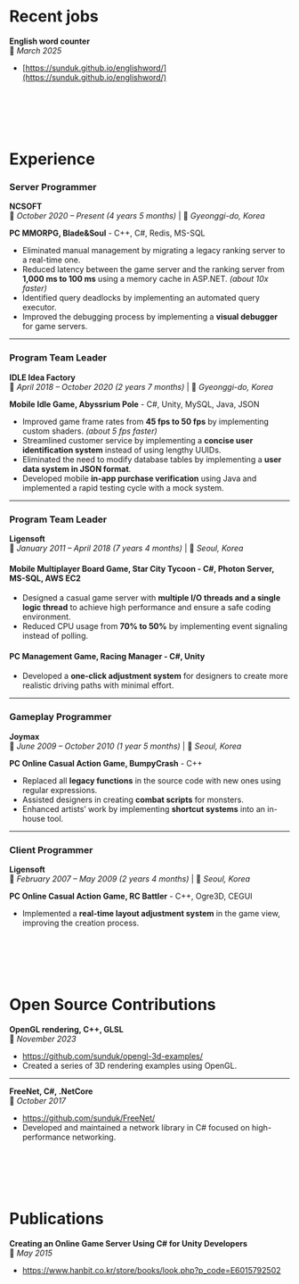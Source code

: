 # Recent jobs

**English word counter**  
📅 *March 2025*
- [https://sunduk.github.io/englishword/](https://sunduk.github.io/englishword/)


<br><br><br><br>


# Experience

### **Server Programmer**  
**NCSOFT**  
📅 *October 2020 – Present (4 years 5 months)* | 📍 *Gyeonggi-do, Korea*  

**PC MMORPG, Blade&Soul** - C++, C#, Redis, MS-SQL  
- Eliminated manual management by migrating a legacy ranking server to a real-time one.
- Reduced latency between the game server and the ranking server from **1,000 ms to 100 ms** using a memory cache in ASP.NET. *(about 10x faster)*
- Identified query deadlocks by implementing an automated query executor.
- Improved the debugging process by implementing a **visual debugger** for game servers.

---

### **Program Team Leader**  
**IDLE Idea Factory**  
📅 *April 2018 – October 2020 (2 years 7 months)* | 📍 *Gyeonggi-do, Korea*  

**Mobile Idle Game, Abyssrium Pole** - C#, Unity, MySQL, Java, JSON  
- Improved game frame rates from **45 fps to 50 fps** by implementing custom shaders. *(about 5 fps faster)*
- Streamlined customer service by implementing a **concise user identification system** instead of using lengthy UUIDs.
- Eliminated the need to modify database tables by implementing a **user data system in JSON format**.
- Developed mobile **in-app purchase verification** using Java and implemented a rapid testing cycle with a mock system.

---

### **Program Team Leader**  
**Ligensoft**  
📅 *January 2011 – April 2018 (7 years 4 months)* | 📍 *Seoul, Korea*  

#### **Mobile Multiplayer Board Game, Star City Tycoon** - C#, Photon Server, MS-SQL, AWS EC2  
- Designed a casual game server with **multiple I/O threads and a single logic thread** to achieve high performance and ensure a safe coding environment.
- Reduced CPU usage from **70% to 50%** by implementing event signaling instead of polling.

#### **PC Management Game, Racing Manager** - C#, Unity  
- Developed a **one-click adjustment system** for designers to create more realistic driving paths with minimal effort.

---

### **Gameplay Programmer**  
**Joymax**  
📅 *June 2009 – October 2010 (1 year 5 months)* | 📍 *Seoul, Korea*  

**PC Online Casual Action Game, BumpyCrash** - C++  
- Replaced all **legacy functions** in the source code with new ones using regular expressions.
- Assisted designers in creating **combat scripts** for monsters.
- Enhanced artists’ work by implementing **shortcut systems** into an in-house tool.

---

### **Client Programmer**  
**Ligensoft**  
📅 *February 2007 – May 2009 (2 years 4 months)* | 📍 *Seoul, Korea*  

**PC Online Casual Action Game, RC Battler** - C++, Ogre3D, CEGUI  
- Implemented a **real-time layout adjustment system** in the game view, improving the creation process.


<br><br><br><br>

# Open Source Contributions

**OpenGL rendering, C++, GLSL**  
📅 *November 2023*
- https://github.com/sunduk/opengl-3d-examples/
- Created a series of 3D rendering examples using OpenGL.

---

**FreeNet, C#, .NetCore**  
📅 *October 2017*
- https://github.com/sunduk/FreeNet/
- Developed and maintained a network library in C# focused on high-performance networking.


<br><br><br><br>

# Publications

**Creating an Online Game Server Using C# for Unity Developers**  
📅 *May 2015*
- https://www.hanbit.co.kr/store/books/look.php?p_code=E6015792502
 
